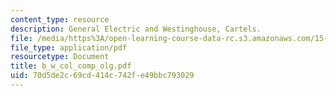 ```yaml
---
content_type: resource
description: General Electric and Westinghouse, Cartels.
file: /media/https%3A/open-learning-course-data-rc.s3.amazonaws.com/15-010-economic-analysis-for-business-decisions-fall-2004/70d5de2c69cd414c742fe49bbc793029_b_w_col_comp_olg.pdf
file_type: application/pdf
resourcetype: Document
title: b_w_col_comp_olg.pdf
uid: 70d5de2c-69cd-414c-742f-e49bbc793029
---
```

